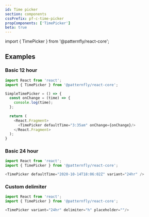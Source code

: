 ```yaml
---
id: Time picker
section: components
cssPrefix: pf-c-time-picker
propComponents: ['TimePicker']
beta: true
---
```


import { TimePicker } from '@patternfly/react-core';

## Examples
### Basic 12 hour
```js
import React from 'react';
import { TimePicker } from '@patternfly/react-core';

SimpleTimePicker = () => {
  const onChange = (time) => {
    console.log(time);
  };
  
  return (
    <React.Fragment>
      <TimePicker defaultTime="3:35am" onChange={onChange}/>
    </React.Fragment>
  );
}
```

### Basic 24 hour
```js
import React from 'react';
import { TimePicker } from '@patternfly/react-core';

<TimePicker defaultTime="2020-10-14T18:06:02Z" variant="24hr" />

```
### Custom delimiter
```js
import React from 'react';
import { TimePicker } from '@patternfly/react-core';

<TimePicker variant="24hr" delimiter="h" placeholder=""/>

```
